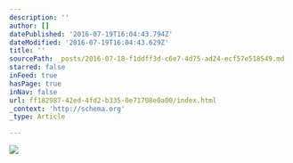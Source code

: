 ```yaml
---
description: ''
author: []
datePublished: '2016-07-19T16:04:43.794Z'
dateModified: '2016-07-19T16:04:43.629Z'
title: ''
sourcePath: _posts/2016-07-18-f1ddff3d-c6e7-4d75-ad24-ecf57e518549.md
starred: false
inFeed: true
hasPage: true
inNav: false
url: ff182987-42ed-4fd2-b335-0e71708e0a00/index.html
_context: 'http://schema.org'
_type: Article

---
```

![](https://the-grid-user-content.s3-us-west-2.amazonaws.com/06a32a07-8a47-4a45-8ece-4c5034ae1273.jpg)
